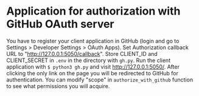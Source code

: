 # Application for authorization with GitHub OAuth server

You have to register your client application in GitHub (login and go to Settings > Developer Settings > OAuth Apps). Set Authorization callback URL to "http://127.0.0.1:5050/callback".
Store CLIENT_ID and CLIENT_SECRET in `.env` in the directory with `gh.py`.
Run the client application with `$ python3 gh.py` and visit http://127.0.0.1:5050/.
After clicking the only link on the page you will be redirected to GitHub for authentication. You can modify "scope" in `authorize_with_github` function to see what permissions you will acquire.
